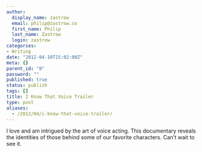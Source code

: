 ```yaml
---
author:
  display_name: zastrow
  email: philip@zastrow.co
  first_name: Philip
  last_name: Zastrow
  login: zastrow
categories:
- Writing
date: "2012-04-10T15:02:00Z"
meta: {}
parent_id: "0"
password: ""
published: true
status: publish
tags: []
title: I Know That Voice Trailer
type: post
aliases:
  - /2012/04/i-know-that-voice-trailer/
---
```

<p>I love and am intrigued by the art of voice acting. This documentary reveals the identities of those behind some of our favorite characters. Can’t wait to see it.</p>
